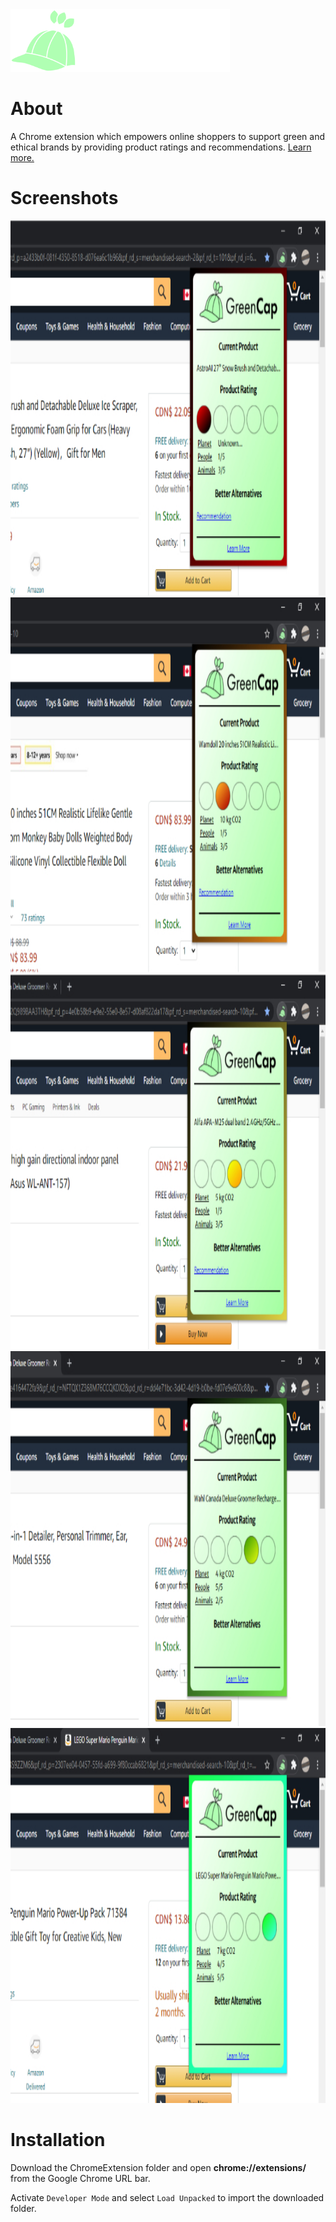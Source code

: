 <img src="https://github.com/hamza-dugmag/green-cap/blob/main/ChromeExtension/img/whitelogo.png?raw=true" height="100" width="auto">
<!-- ![GreenCap Logo](https://github.com/hamza-dugmag/green-cap/blob/main/ChromeExtension/img/logo.png?raw=true) -->

# About
A Chrome extension which empowers online shoppers to support green and ethical brands by providing product ratings and recommendations. [Learn more.](https://hamzadugmag.com/files/Hamza_Dugmag_GreenCap_Pitch.pdf)

# Screenshots
<img src="https://github.com/hamza-dugmag/green-cap/blob/main/Screenshots/ss1.jpg?raw=true" height="600" width="auto">
<img src="https://github.com/hamza-dugmag/green-cap/blob/main/Screenshots/ss2.jpg?raw=true" height="600" width="auto">
<img src="https://github.com/hamza-dugmag/green-cap/blob/main/Screenshots/ss3.jpg?raw=true" height="600" width="auto">
<img src="https://github.com/hamza-dugmag/green-cap/blob/main/Screenshots/ss4.jpg?raw=true" height="600" width="auto">
<img src="https://github.com/hamza-dugmag/green-cap/blob/main/Screenshots/ss5.jpg?raw=true" height="600" width="auto">

# Installation
Download the ChromeExtension folder and open **chrome://extensions/** from the Google Chrome URL bar.

Activate `Developer Mode` and select `Load Unpacked` to import the downloaded folder.
